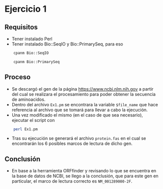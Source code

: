 # Ejercicio 1
## Requisitos
- Tener instalado Perl
- Tener instalado Bio::SeqIO y Bio::PrimarySeq, para eso

```bash 
    cpanm Bio::SeqIO
```

```bash 
    cpanm Bio::PrimarySeq
```

## Proceso
- Se descargó el gen de la página https://www.ncbi.nlm.nih.gov a partir del cual se realizara el procesamiento para poder obtener la secuencia de aminoacidos.
- Dentro del archivo `Ex1.pm` se encontrara la variable `$file_name` que hace referencia al archivo que se tomará para llevar a cabo la ejecución.
- Una vez modificado el mismo (en el caso de que sea necesario), ejecutar el script con
```bash
    perl Ex1.pm
```
- Tras su ejecución se generará el archivo `protein.fas` en el cual se encontrarán los 6 posibles marcos de lectura de dicho gen.

## Conclusión
- En base a la herramienta ORFfinder y revisando lo que se encuentra en la base de datos de NCBI, se llego a la conclusión, que para este gen en particular, el marco de lectura correcto es `NM_001289000-2F`.